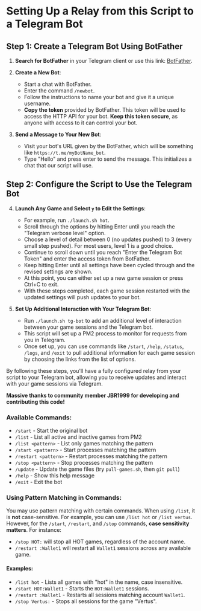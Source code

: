 # Setting Up a Relay from this Script to a Telegram Bot

## Step 1: Create a Telegram Bot Using BotFather

1. **Search for BotFather** in your Telegram client or use this link: [BotFather](https://t.me/botfather).

2. **Create a New Bot**:
   - Start a chat with BotFather.
   - Enter the command `/newbot`.
   - Follow the instructions to name your bot and give it a unique username.
   - **Copy the token** provided by BotFather. This token will be used to access the HTTP API for your bot. **Keep this token secure**, as anyone with access to it can control your bot.

3. **Send a Message to Your New Bot**:
   - Visit your bot's URL given by the BotFather, which will be something like `https://t.me/myBotName_bot`.
   - Type "Hello" and press enter to send the message. This initializes a chat that our script will use.

## Step 2: Configure the Script to Use the Telegram Bot

4. **Launch Any Game and Select `y` to Edit the Settings**:
   - For example, run `./launch.sh hot`.
   - Scroll through the options by hitting Enter until you reach the "Telegram verbose level" option.
   - Choose a level of detail between 0 (no updates pushed) to 3 (every small step pushed). For most users, level 1 is a good choice.
   - Continue to scroll down until you reach "Enter the Telegram Bot Token" and enter the access token from BotFather.
   - Keep hitting Enter until all settings have been cycled through and the revised settings are shown.
   - At this point, you can either set up a new game session or press Ctrl+C to exit.
   - With these steps completed, each game session restarted with the updated settings will push updates to your bot.

5. **Set Up Additional Interaction with Your Telegram Bot**:
   - Run `./launch.sh tg-bot` to add an additional level of interaction between your game sessions and the Telegram bot.
   - This script will set up a PM2 process to monitor for requests from you in Telegram.
   - Once set up, you can use commands like `/start`, `/help`, `/status`, `/logs`, and `/exit` to pull additional information for each game session by choosing the links from the list of options.

By following these steps, you'll have a fully configured relay from your script to your Telegram bot, allowing you to receive updates and interact with your game sessions via Telegram.

**Massive thanks to community member JBR1999 for developing and contributing this code!**

### Available Commands:

- `/start` - Start the original bot
- `/list` - List all active and inactive games from PM2
- `/list <pattern>` - List only games matching the pattern 
- `/start <pattern>` - Start processes matching the pattern
- `/restart <pattern>` - Restart processes matching the pattern
- `/stop <pattern>` - Stop processes matching the pattern
- `/update` - Update the game files (try `pull-games.sh`, then `git pull`)
- `/help` - Show this help message
- `/exit` - Exit the bot

### Using Pattern Matching in Commands:

You may use pattern matching with certain commands. When using `/list`, it is **not** case-sensitive. For example, you can use `/list hot` or `/list vertus`. However, for the `/start`, `/restart`, and `/stop` commands, **case sensitivity matters**. For instance:

- `/stop HOT:` will stop all HOT games, regardless of the account name.
- `/restart :Wallet1` will restart all `Wallet1` sessions across any available game.

#### Examples:

- `/list hot` - Lists all games with "hot" in the name, case insensitive.
- `/start HOT:Wallet1` - Starts the `HOT:Wallet1` sessions.
- `/restart :Wallet1` - Restarts all sessions matching account `Wallet1`.
- `/stop Vertus:` - Stops all sessions for the game "Vertus".

